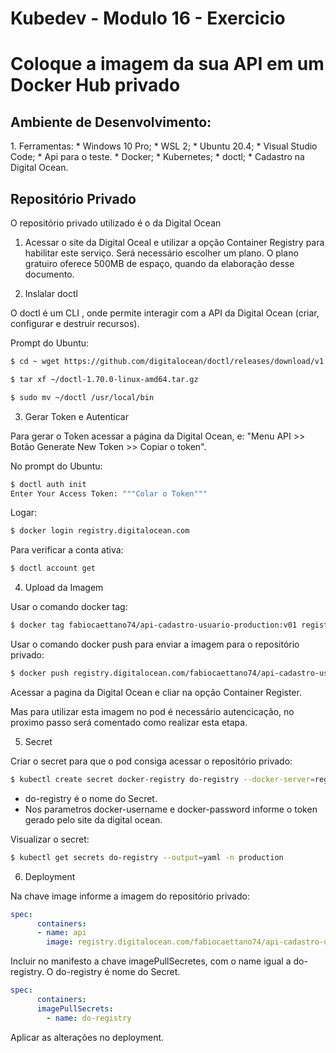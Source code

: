 <h1>Kubedev - Modulo 16 - Exercicio</h1>

<h1>​Coloque a imagem da sua API em um Docker Hub privado</h1>

<h2>Ambiente de Desenvolvimento:</h2>
1. Ferramentas:
* Windows 10 Pro;
* WSL 2;
* Ubuntu 20.4;
* Visual Studio Code;
* Api para o teste.
* Docker;
* Kubernetes;
* doctl;
* Cadastro na Digital Ocean.


<h2>Repositório Privado</h2>
<span>O repositório privado utilizado é o da Digital Ocean</span>

1. Acessar o site da Digital Oceal e utilizar a opção Container Registry para habilitar este serviço.
Será necessário escolher um plano.
O plano gratuiro oferece 500MB de espaço, quando da elaboração desse documento.


2.  Inslalar doctl

O doctl é um CLI , onde permite interagir com a API da Digital Ocean (criar, configurar e destruir recursos).

Prompt do Ubuntu:
``` bash
$ cd ~ wget https://github.com/digitalocean/doctl/releases/download/v1.70.0/doctl-1.70.0-linux-amd64.tar.gz

$ tar xf ~/doctl-1.70.0-linux-amd64.tar.gz

$ sudo mv ~/doctl /usr/local/bin
``` 


3. Gerar Token e Autenticar

Para gerar o Token acessar a página da Digital Ocean, e:
"Menu API >> Botão Generate New Token >> Copiar o token".

No prompt do Ubuntu:
``` bash
$ doctl auth init
Enter Your Access Token: """Colar o Token"""
```

Logar:
``` bash
$ docker login registry.digitalocean.com
```

Para verificar a conta ativa:
``` bash
$ doctl account get
```


4. Upload da Imagem

Usar o comando docker tag:
``` bash
$ docker tag fabiocaettano74/api-cadastro-usuario-production:v01 registry.digitalocean.com/fabiocaettano74/api-cadastro-usuario-production:v01
```

Usar o comando docker push para enviar a imagem para o repositório privado:
``` bash
$ docker push registry.digitalocean.com/fabiocaettano74/api-cadastro-usuario-production:v01
``` 

Acessar  a pagina da Digital Ocean e cliar na opção Container Register.

Mas para utilizar esta imagem no pod é necessário autencicação, no proximo passo será comentado como realizar esta etapa.

5. Secret

Criar o secret para que o pod consiga acessar o repositório privado:
``` bash
$ kubectl create secret docker-registry do-registry --docker-server=registry.digitalocean.com/fabiocaettano74 --docker-username=token --docker-password=token --docker-email=fabio.caettano74@gmail.com -n production
```
- do-registry é o nome do Secret.
- Nos parametros docker-username e docker-password informe o token gerado pelo site da digital ocean.


Visualizar o secret:
``` bash
$ kubectl get secrets do-registry --output=yaml -n production
```


6. Deployment

Na chave image informe a imagem do repositório privado:
``` yaml
spec:       
      containers:
      - name: api
        image: registry.digitalocean.com/fabiocaettano74/api-cadastro-usuario-production:v02
```

Incluir no manifesto a chave imagePullSecretes, com o name igual a do-registry.
O do-registry é nome do Secret.
``` yaml
spec:       
      containers:
      imagePullSecrets:
        - name: do-registry
```

Aplicar as alterações no deployment.
